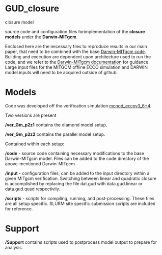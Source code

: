 # GUD_closure
closure model

source code and configuration files forimplementation of the **closure models** under the **Darwin-MITgcm**.

Enclosed here are the necessary files to reproduce results in our main paper, that need to be combined with the base [Darwin-MITgcm code](https://gitlab.com/darwinproject/gud). Building and execution are dependent upon architecture used to run the code, and we refer to the [Darwin-MITgcm documentation](https://darwin3.readthedocs.io/en/latest/overview/overview.html) for guidance.  Large input files for the MITGCM offline ECCO simulation and DARWIN model inputs will need to be acquired outside of github.

# Models
Code was developed off the verification simulation [monod_eccov3_6+4](https://gitlab.com/darwinproject/gud/-/tree/gud/verification/monod_eccov3_6+4).

Two versions are present

**/ver_Gm_p2z1** contains the diamond model setup.

**/ver_Gm_p2z2** contains the parallel model setup.

Contained within each setup:

**/code** - source code containing necessary modifications to the base Darwin-MITgcm model. Files can be added to the code directory of the above-mentioned Darwin-MITgcm

**/input** - configuration files, can be added to the input directory within a given MITgcm verification.   Switching between linear and quadratic closure is accomplished by replacing the file dat.gud with data.gud.linear or data.gud.quad respectivily.

**/scripts** - scripts for compiling, running, and post-processing. These files are all setup specific.  SLURM site specific submission scripts are included for reference.

# Support
**/Support** contains scripts used to postprocess model output to prepare for analysis.
